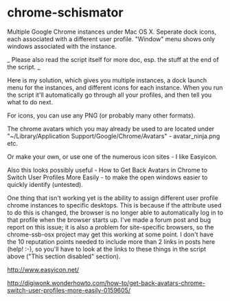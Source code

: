 # chrome-schismator
Multiple Google Chrome instances under Mac OS X. Seperate dock icons, each associated with a different user profile. "Window" menu shows only windows associated with the instance.

_ Please also read the script itself for more doc, esp. the stuff at the end of the script. _

Here is my solution, which gives you multiple instances, a dock launch menu for the instances, and different icons for each instance. When you run the script it'll automatically go through all your profiles, and then tell you what to do next.

For icons, you can use any PNG (or probably many other formats).

The chrome avatars which you may already be used to are located under "~/Library/Application Support/Google/Chrome/Avatars" - avatar_ninja.png etc.

Or make your own, or use one of the numerous icon sites - I like Easyicon.

Also this looks possibly useful - How to Get Back Avatars in Chrome to Switch User Profiles More Easily - to make the open windows easier to quickly identify (untested).

One thing that isn't working yet is the ability to assign different user profile chrome instances to specific desktops. This is because if the attribute used to do this is changed, the browser is no longer able to automatically log in to that profile when the browser starts up. I've made a forum post and bug report on this issue; it is also a problem for site-specific browsers, so the chrome-ssb-osx project may get this working at some point. I don't have the 10 reputation points needed to include more than 2 links in posts here (help! :-), so you'll have to look at the links to these things in the script above ("This section disabled" section).

http://www.easyicon.net/

http://digiwonk.wonderhowto.com/how-to/get-back-avatars-chrome-switch-user-profiles-more-easily-0159605/

